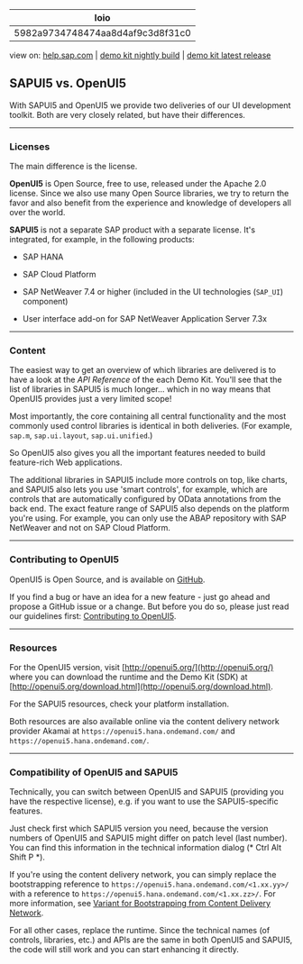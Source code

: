 | loio |
| -----|
| 5982a9734748474aa8d4af9c3d8f31c0 |

<div id="loio">

view on: [help.sap.com](https://help.sap.com/viewer/DRAFT/3237636b137e43519a20ad5513c49ccb/latest/en-US/5982a9734748474aa8d4af9c3d8f31c0.html) | [demo kit nightly build](https://openui5nightly.hana.ondemand.com/#/topic/5982a9734748474aa8d4af9c3d8f31c0) | [demo kit latest release](https://openui5.hana.ondemand.com/#/topic/5982a9734748474aa8d4af9c3d8f31c0)</div>
<!-- loio5982a9734748474aa8d4af9c3d8f31c0 -->

## SAPUI5 vs. OpenUI5

With SAPUI5 and OpenUI5 we provide two deliveries of our UI development toolkit. Both are very closely related, but have their differences.

***

### Licenses

The main difference is the license.

**OpenUI5** is Open Source, free to use, released under the Apache 2.0 license. Since we also use many Open Source libraries, we try to return the favor and also benefit from the experience and knowledge of developers all over the world.

**SAPUI5** is not a separate SAP product with a separate license. It's integrated, for example, in the following products:

-   SAP HANA

-   SAP Cloud Platform

-    SAP NetWeaver 7.4 or higher \(included in the UI technologies \(`SAP_UI`\) component\)

-   User interface add-on for SAP NetWeaver Application Server 7.3x


***

### Content

The easiest way to get an overview of which libraries are delivered is to have a look at the *API Reference* of the each Demo Kit. You'll see that the list of libraries in SAPUI5 is much longer... which in no way means that OpenUI5 provides just a very limited scope!

Most importantly, the core containing all central functionality and the most commonly used control libraries is identical in both deliveries. \(For example, `sap.m`, `sap.ui.layout`, `sap.ui.unified`.\)

So OpenUI5 also gives you all the important features needed to build feature-rich Web applications.

The additional libraries in SAPUI5 include more controls on top, like charts, and SAPUI5 also lets you use 'smart controls', for example, which are controls that are automatically configured by OData annotations from the back end. The exact feature range of SAPUI5 also depends on the platform you're using. For example, you can only use the ABAP repository with SAP NetWeaver and not on SAP Cloud Platform.

***

### Contributing to OpenUI5

OpenUI5 is Open Source, and is available on [GitHub](https://github.com/SAP/openui5/).

If you find a bug or have an idea for a new feature - just go ahead and propose a GitHub issue or a change. But before you do so, please just read our guidelines first: [Contributing to OpenUI5]().

***

### Resources

For the OpenUI5 version, visit [http://openui5.org/](http://openui5.org/) where you can download the runtime and the Demo Kit \(SDK\) at [http://openui5.org/download.html](http://openui5.org/download.html).

For the SAPUI5 resources, check your platform installation.

Both resources are also available online via the content delivery network provider Akamai at `https://openui5.hana.ondemand.com/` and `https://openui5.hana.ondemand.com/`.

***

### Compatibility of OpenUI5 and SAPUI5

Technically, you can switch between OpenUI5 and SAPUI5 \(providing you have the respective license\), e.g. if you want to use the SAPUI5-specific features.

Just check first which SAPUI5 version you need, because the version numbers of OpenUI5 and SAPUI5 might differ on patch level \(last number\). You can find this information in the technical information dialog \(* Ctrl Alt Shift P *\).

If you're using the content delivery network, you can simply replace the bootstrapping reference to `https://openui5.hana.ondemand.com/<1.xx.yy>/` with a reference to `https://openui5.hana.ondemand.com/<1.xx.zz>/`. For more information, see [Variant for Bootstrapping from Content Delivery Network](Variant_for_Bootstrapping_from_Content_Delivery_Network_2d3eb2f.md).

For all other cases, replace the runtime. Since the technical names \(of controls, libraries, etc.\) and APIs are the same in both OpenUI5 and SAPUI5, the code will still work and you can start enhancing it directly.

